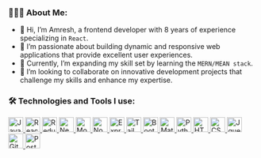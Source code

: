 ### 👨🏻‍💻 About Me:

- 👋 Hi, I’m Amresh, a frontend developer with 8 years of experience specializing in `React`.
- 👀 I’m passionate about building dynamic and responsive web applications that provide excellent user experiences.
- 🌱 Currently, I’m expanding my skill set by learning the `MERN/MEAN stack`.
- 💞 I’m looking to collaborate on innovative development projects that challenge my skills and enhance my expertise.

### 🛠️ Technologies and Tools I use:

<div>
<a href="https://www.javascript.com/" target="_blank">
  <img alt="Javascript" src="https://img.shields.io/badge/JavaScript-323330?style=for-the-badge&logo=javascript&logoColor=F7DF1E" height="30px"/>
</a>
<a href="https://reactjs.org/" target="_blank">
  <img alt="React" src="https://img.shields.io/badge/React-20232A?style=for-the-badge&logo=react&logoColor=61DAFB" height="30px"/>
</a>
<a href="https://redux.js.org/" target="_blank">
  <img alt="Redux" src="https://img.shields.io/badge/-Redux-764ABC?style=flat-square&logo=redux&logoColor=white" height="30px"/>
</a>
<a href="https://nextjs.org/" target="_blank">
  <img alt="NextJs" src="https://img.shields.io/badge/Next-black?style=for-the-badge&logo=next.js&logoColor=white" height="30px"/>
</a>
<a href="https://www.mongodb.com/" target="_blank">
  <img alt="MongoDB" src="https://img.shields.io/badge/-MongoDB-13aa52?style=flat-square&logo=mongodb&logoColor=white" height="30px"/>
</a>
<a href="https://nodejs.org/" target="_blank">
  <img alt="Nodejs" src="https://img.shields.io/badge/-Nodejs-43853d?style=flat-square&logo=Node.js&logoColor=white" height="30px"/>
</a>
<a href="https://expressjs.com/" target="_blank">
  <img alt="Express" src="https://img.shields.io/badge/express.js-%23404d59.svg?style=for-the-badge&logo=express&logoColor=%2361DAFB" height="30px"/>
</a>
<a href="https://tailwindcss.com/" target="_blank">
  <img alt="Tailwind CSS" src="https://img.shields.io/badge/Tailwind_CSS-38B2AC?style=for-the-badge&logo=tailwind-css&logoColor=white" height="30px"/>
</a>
<a href="https://getbootstrap.com/" target="_blank">
  <img alt="Bootstrap" src="https://img.shields.io/badge/Bootstrap-563D7C?style=for-the-badge&logo=bootstrap&logoColor=white" height="30px"/>
</a>
<a href="https://mui.com/" target="_blank">
  <img alt="Material UI" src="https://img.shields.io/badge/Material--UI-0081CB?style=for-the-badge&logo=material-ui&logoColor=white" height="30px"/>
</a>
<a href="https://www.python.org/" target="_blank">
  <img alt="Python" src="https://img.shields.io/badge/Python-14354C?style=for-the-badge&logo=python&logoColor=white" height="30px"/>
</a>
<a href="https://developer.mozilla.org/en-US/docs/Web/Guide/HTML/HTML5" target="_blank">
  <img alt="HTML5" src="https://img.shields.io/badge/HTML5-E34F26?style=for-the-badge&logo=html5&logoColor=white" height="30px"/>
</a>
<a href="https://developer.mozilla.org/en-US/docs/Web/CSS" target="_blank">
  <img alt="CSS3" src="https://img.shields.io/badge/CSS3-1572B6?style=for-the-badge&logo=css3&logoColor=white" height="30px"/>
</a>
<a href="https://jquery.com/" target="_blank">
  <img alt="Jquery" src="https://img.shields.io/badge/jquery-%230769AD.svg?style=for-the-badge&logo=jquery&logoColor=white" height="30px"/>
</a>
<a href="https://git-scm.com/" target="_blank">
  <img alt="Git" src="https://img.shields.io/badge/-Git-F05032?style=flat-square&logo=git&logoColor=white" height="30px"/>
</a>
<a href="https://www.postman.com/" target="_blank">
  <img alt="Postman" src="https://img.shields.io/badge/-Postman-00C7B7?style=flat-square&logo=postman&logoColor=white" height="30px"/>
</a>

</div>

